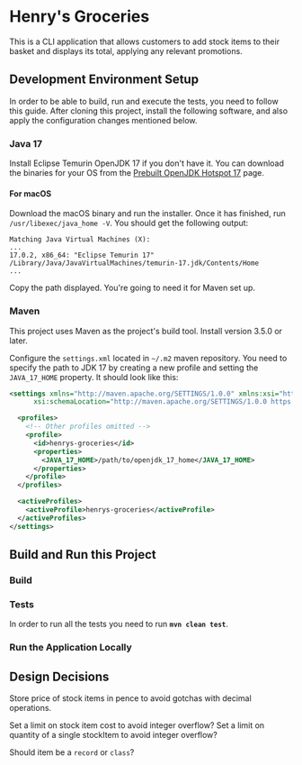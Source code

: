 # Henry's Groceries

This is a CLI application that allows customers to add stock items to their basket and displays its total, applying 
any relevant promotions.

## Development Environment Setup

In order to be able to build, run and execute the tests, you need to follow this guide. After cloning this project,
install the following software, and also apply the configuration changes mentioned below.

### Java 17

Install Eclipse Temurin OpenJDK 17 if you don't have it. You can download the
binaries for your OS from the [Prebuilt OpenJDK Hotspot 17](https://adoptium.net/?variant=openjdk17&jvmVariant=hotspot)
page.

#### For macOS

Download the macOS binary and run the installer. Once it has finished, run `/usr/libexec/java_home -V`.
You should get the following output:

```
Matching Java Virtual Machines (X):
...
17.0.2, x86_64:	"Eclipse Temurin 17"	/Library/Java/JavaVirtualMachines/temurin-17.jdk/Contents/Home
...
```

Copy the path displayed. You're going to need it for Maven set up.

### Maven

This project uses Maven as the project's build tool. Install version 3.5.0 or later.

Configure the `settings.xml` located in `~/.m2` maven repository. You need to specify the path to JDK 17 by creating a
new profile and setting the `JAVA_17_HOME` property. It should look like this:

```xml
<settings xmlns="http://maven.apache.org/SETTINGS/1.0.0" xmlns:xsi="http://www.w3.org/2001/XMLSchema-instance"
      xsi:schemaLocation="http://maven.apache.org/SETTINGS/1.0.0 https://maven.apache.org/xsd/settings-1.0.0.xsd">

  <profiles>
    <!-- Other profiles omitted -->  
    <profile>
      <id>henrys-groceries</id>
      <properties>
        <JAVA_17_HOME>/path/to/openjdk_17_home</JAVA_17_HOME>
      </properties>
    </profile>
  </profiles>

  <activeProfiles>
    <activeProfile>henrys-groceries</activeProfile>
  </activeProfiles>
</settings>
```

## Build and Run this Project


### Build


### Tests

In order to run all the tests you need to run **`mvn clean test`**.

### Run the Application Locally

## Design Decisions

Store price of stock items in pence to avoid gotchas with decimal operations.

Set a limit on stock item cost to avoid integer overflow?
Set a limit on quantity of a single stockItem to avoid integer overflow?

Should item be a `record` or `class`?